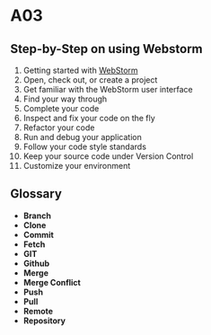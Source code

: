 <!DOCTYPE html>
<html>
<body>
  <h1>A03</h1>
  <h2> Step-by-Step on using Webstorm </h2>
    <ol>
      <li> Getting started with <a href="https://account.jetbrains.com/" target="_blank"> WebStorm </a></li>
      <li> Open, check out, or create a project </li>
      <li> Get familiar with the WebStorm user interface </li>
      <li> Find your way through </li>
      <li> Complete your code </li>
      <li> Inspect and fix your code on the fly </li>
      <li> Refactor your code </li>
      <li> Run and debug your application </li>
      <li> Follow your code style standards </li>
      <li> Keep your source code under Version Control </li>
      <li> Customize your environment </li>
    </ol>
  <h2> Glossary </h2>
    <ul>
      <li><b> Branch </b></li> 
      <li><b> Clone </b></li>
      <li><b> Commit </b></li> 
      <li><b> Fetch </b></li> 
      <li><b> GIT </b></li> 
      <li><b> Github </b></li> 
      <li><b> Merge </b></li> 
      <li><b> Merge Conflict </b></li>
      <li><b> Push </b></li> 
      <li><b> Pull </b></li> 
      <li><b> Remote </b></li> 
      <li><b> Repository </b></li> 
    </ul>
</body>
</html>
  

  
    
